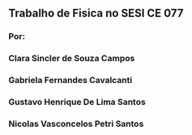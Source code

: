 ## Trabalho de Fisica no SESI CE 077
### Por: 
### Clara Sincler de Souza Campos
### Gabriela Fernandes Cavalcanti
### Gustavo Henrique De Lima Santos
### Nicolas Vasconcelos Petri Santos

